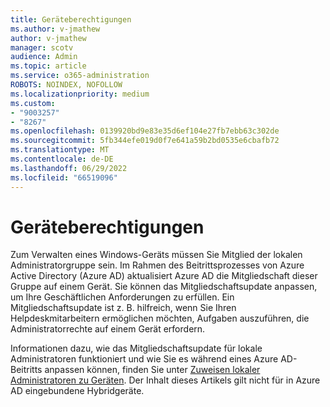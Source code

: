 ```yaml
---
title: Geräteberechtigungen
ms.author: v-jmathew
author: v-jmathew
manager: scotv
audience: Admin
ms.topic: article
ms.service: o365-administration
ROBOTS: NOINDEX, NOFOLLOW
ms.localizationpriority: medium
ms.custom:
- "9003257"
- "8267"
ms.openlocfilehash: 0139920bd9e83e35d6ef104e27fb7ebb63c302de
ms.sourcegitcommit: 5fb344efe019d0f7e641a59b2bd0535e6cbafb72
ms.translationtype: MT
ms.contentlocale: de-DE
ms.lasthandoff: 06/29/2022
ms.locfileid: "66519096"
---
```

# <a name="device-permissions"></a>Geräteberechtigungen

Zum Verwalten eines Windows-Geräts müssen Sie Mitglied der lokalen Administratorgruppe sein. Im Rahmen des Beitrittsprozesses von Azure Active Directory (Azure AD) aktualisiert Azure AD die Mitgliedschaft dieser Gruppe auf einem Gerät. Sie können das Mitgliedschaftsupdate anpassen, um Ihre Geschäftlichen Anforderungen zu erfüllen. Ein Mitgliedschaftsupdate ist z. B. hilfreich, wenn Sie Ihren Helpdeskmitarbeitern ermöglichen möchten, Aufgaben auszuführen, die Administratorrechte auf einem Gerät erfordern.

Informationen dazu, wie das Mitgliedschaftsupdate für lokale Administratoren funktioniert und wie Sie es während eines Azure AD-Beitritts anpassen können, finden Sie unter [Zuweisen lokaler Administratoren zu Geräten](https://docs.microsoft.com/azure/active-directory/devices/assign-local-admin). Der Inhalt dieses Artikels gilt nicht für in Azure AD eingebundene Hybridgeräte.
